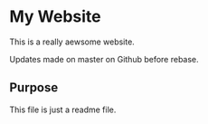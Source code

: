# My Website

This is a really aewsome website.

Updates made on master on Github before rebase.

## Purpose

This file is just a readme file.
